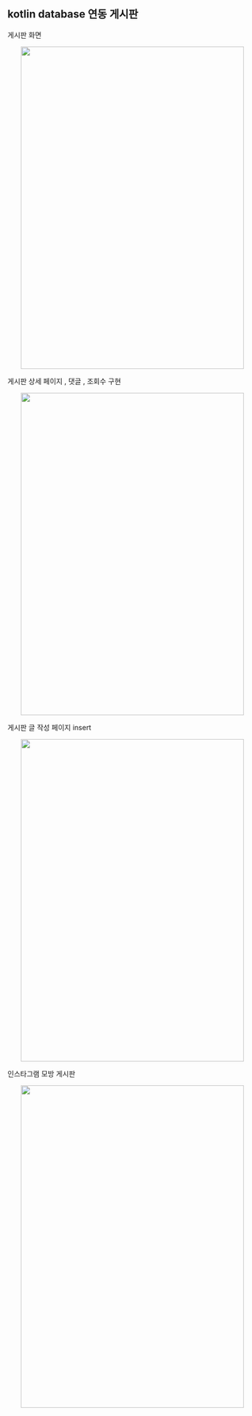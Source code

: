 ## kotlin database 연동 게시판
게시판 화면
<center><img src="https://user-images.githubusercontent.com/86187456/127121661-f40b9c8d-6ada-4096-bfe4-936d2f6613b1.gif" width="450" height="650"></center>

게시판 상세 페이지 , 댓글 , 조회수 구현 
<center><img src="https://user-images.githubusercontent.com/86187456/127122057-27df420b-fef0-4f5a-b6c9-84c184280fa8.gif" width="450" height="650"></center>

게시판 글 작성 페이지 insert
<center><img src="https://user-images.githubusercontent.com/86187456/127122643-a8ddc5a0-0146-4864-98b2-21e6b357ba29.gif" width="450" height="650"></center>

인스타그램 모방 게시판
<center><img src="https://user-images.githubusercontent.com/86187456/127122855-57cbfc90-003a-40b7-8da0-5a5145b8dabb.gif" width="450" height="650"></center>
